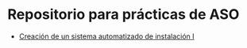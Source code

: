 # Repositorio para prácticas de ASO

- [Creación de un sistema automatizado de instalación I](Prácticas/Sistema_automatizado_instalación.md)
